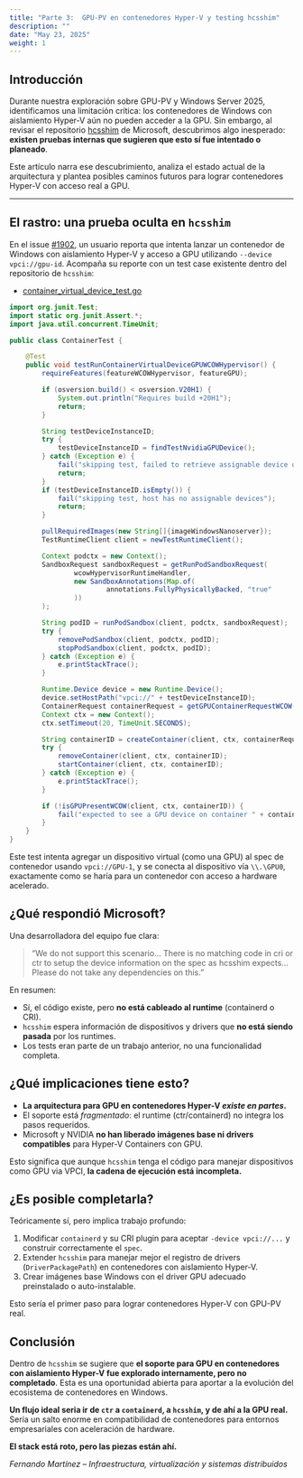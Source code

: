 ```yaml
---
title: "Parte 3:  GPU-PV en contenedores Hyper-V y testing hcsshim"
description: ""
date: "May 23, 2025"
weight: 1
---
```


## Introducción

Durante nuestra exploración sobre GPU-PV y Windows Server 2025, identificamos una limitación crítica: los contenedores de Windows con aislamiento Hyper-V aún no pueden acceder a la GPU. Sin embargo, al revisar el repositorio [hcsshim](https://github.com/microsoft/hcsshim) de Microsoft, descubrimos algo inesperado: **existen pruebas internas que sugieren que esto sí fue intentado o planeado**.

Este artículo narra ese descubrimiento, analiza el estado actual de la arquitectura y plantea posibles caminos futuros para lograr contenedores Hyper-V con acceso real a GPU.

---

## El rastro: una prueba oculta en `hcsshim`

En el issue [#1902](https://github.com/microsoft/hcsshim/issues/1902), un usuario reporta que intenta lanzar un contenedor de Windows con aislamiento Hyper-V y acceso a GPU utilizando `--device vpci://gpu-id`. Acompaña su reporte con un test case existente dentro del repositorio de `hcsshim`:

- [container_virtual_device_test.go](https://github.com/microsoft/hcsshim/blob/27df1b95b69faaeca97de86d25d68f48f89bc0b9/test/cri-containerd/container_virtual_device_test.go#L497C1-L543C2)


```java
import org.junit.Test;
import static org.junit.Assert.*;
import java.util.concurrent.TimeUnit;

public class ContainerTest {

    @Test
    public void testRunContainerVirtualDeviceGPUWCOWHypervisor() {
        requireFeatures(featureWCOWHypervisor, featureGPU);

        if (osversion.build() < osversion.V20H1) {
            System.out.println("Requires build +20H1");
            return;
        }

        String testDeviceInstanceID;
        try {
            testDeviceInstanceID = findTestNvidiaGPUDevice();
        } catch (Exception e) {
            fail("skipping test, failed to retrieve assignable device on host with: " + e.getMessage());
            return;
        }
        if (testDeviceInstanceID.isEmpty()) {
            fail("skipping test, host has no assignable devices");
            return;
        }

        pullRequiredImages(new String[]{imageWindowsNanoserver});
        TestRuntimeClient client = newTestRuntimeClient();

        Context podctx = new Context();
        SandboxRequest sandboxRequest = getRunPodSandboxRequest(
                wcowHypervisorRuntimeHandler,
                new SandboxAnnotations(Map.of(
                        annotations.FullyPhysicallyBacked, "true"
                ))
        );

        String podID = runPodSandbox(client, podctx, sandboxRequest);
        try {
            removePodSandbox(client, podctx, podID);
            stopPodSandbox(client, podctx, podID);
        } catch (Exception e) {
            e.printStackTrace();
        }

        Runtime.Device device = new Runtime.Device();
        device.setHostPath("vpci://" + testDeviceInstanceID);
        ContainerRequest containerRequest = getGPUContainerRequestWCOW(podID, sandboxRequest.getConfig(), device);
        Context ctx = new Context();
        ctx.setTimeout(20, TimeUnit.SECONDS);

        String containerID = createContainer(client, ctx, containerRequest);
        try {
            removeContainer(client, ctx, containerID);
            startContainer(client, ctx, containerID);
        } catch (Exception e) {
            e.printStackTrace();
        }

        if (!isGPUPresentWCOW(client, ctx, containerID)) {
            fail("expected to see a GPU device on container " + containerID + ", none present");
        }
    }
}
```

Este test intenta agregar un dispositivo virtual (como una GPU) al spec de contenedor usando `vpci://GPU-1`, y se conecta al dispositivo vía `\\.\GPU0`, exactamente como se haría para un contenedor con acceso a hardware acelerado.


## ¿Qué respondió Microsoft?

Una desarrolladora del equipo fue clara:

> “We do not support this scenario… There is no matching code in cri or ctr to setup the device information on the spec as hcsshim expects… Please do not take any dependencies on this.”

En resumen:

- Sí, el código existe, pero **no está cableado al runtime** (containerd o CRI).
- `hcsshim` espera información de dispositivos y drivers que **no está siendo pasada** por los runtimes.
- Los tests eran parte de un trabajo anterior, no una funcionalidad completa.


## ¿Qué implicaciones tiene esto?

- **La arquitectura para GPU en contenedores Hyper-V *existe en partes*.**
- El soporte está *fragmentado*: el runtime (ctr/containerd) no integra los pasos requeridos.
- Microsoft y NVIDIA **no han liberado imágenes base ni drivers compatibles** para Hyper-V Containers con GPU.

Esto significa que aunque `hcsshim` tenga el código para manejar dispositivos como GPU via VPCI, **la cadena de ejecución está incompleta.**


## ¿Es posible completarla?

Teóricamente sí, pero implica trabajo profundo:

1. Modificar `containerd` y su CRI plugin para aceptar `-device vpci://...` y construir correctamente el `spec`.
2. Extender `hcsshim` para manejar mejor el registro de drivers (`DriverPackagePath`) en contenedores con aislamiento Hyper-V.
3. Crear imágenes base Windows con el driver GPU adecuado preinstalado o auto-instalable.

Esto sería el primer paso para lograr contenedores Hyper-V con GPU-PV real.

## Conclusión

Dentro de `hcsshim` se sugiere que **el soporte para GPU en contenedores con aislamiento Hyper-V fue explorado internamente, pero no completado**. Esta es una oportunidad abierta para aportar a la evolución del ecosistema de contenedores en Windows.

**Un flujo ideal seria ir de `ctr` a `containerd`, a `hcsshim`, y de ahí a la GPU real.** Sería un salto enorme en compatibilidad de contenedores para entornos empresariales con aceleración de hardware.

**El stack está roto, pero las piezas están ahí.**


_Fernando Martínez – Infraestructura, virtualización y sistemas distribuidos_